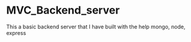 # MVC_Backend_server
This a basic backend server that I have built with the help mongo, node, express
